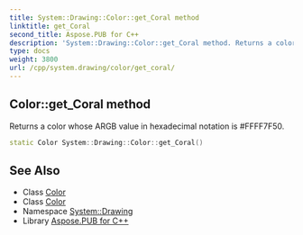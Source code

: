 ```yaml
---
title: System::Drawing::Color::get_Coral method
linktitle: get_Coral
second_title: Aspose.PUB for C++
description: 'System::Drawing::Color::get_Coral method. Returns a color whose ARGB value in hexadecimal notation is #FFFF7F50 in C++.'
type: docs
weight: 3800
url: /cpp/system.drawing/color/get_coral/
---
```

## Color::get_Coral method


Returns a color whose ARGB value in hexadecimal notation is #FFFF7F50.

```cpp
static Color System::Drawing::Color::get_Coral()
```

## See Also

* Class [Color](../)
* Class [Color](../)
* Namespace [System::Drawing](../../)
* Library [Aspose.PUB for C++](../../../)
